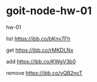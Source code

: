 # goit-node-hw-01

hw-01

list https://ibb.co/bKnv7Fh

get https://ibb.co/rMKDLNx

add https://ibb.co/KWgV3b0

remove https://ibb.co/vQB2ncT
